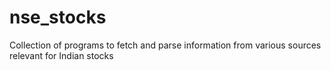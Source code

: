 nse_stocks
==========

Collection of programs to fetch and parse information from various sources relevant for Indian stocks

